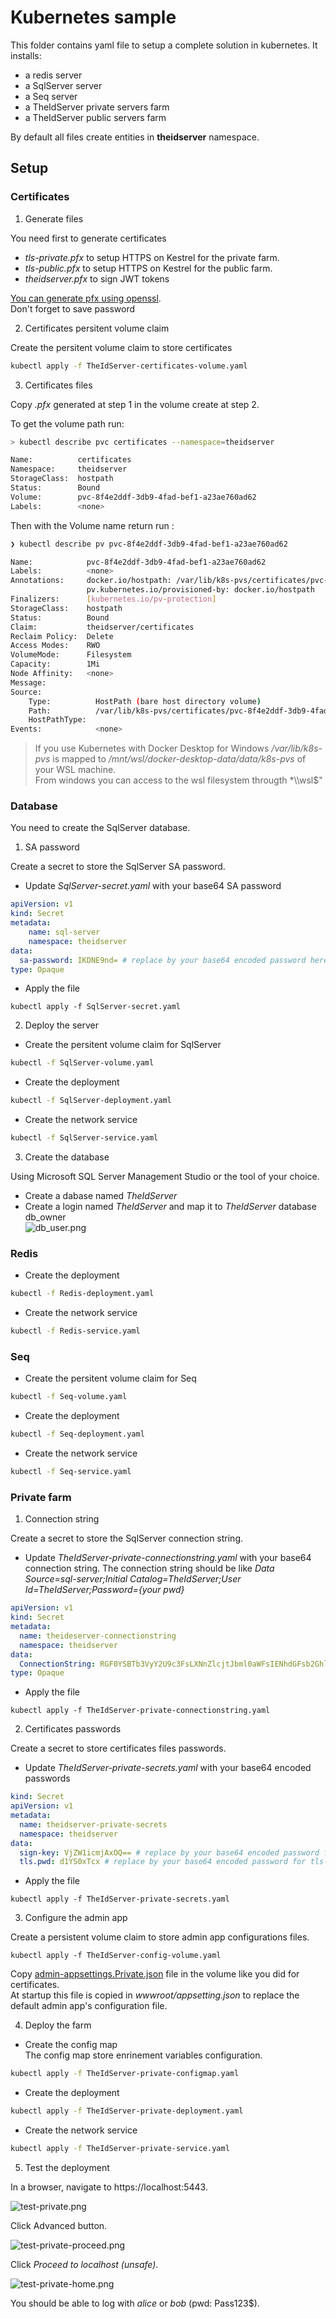 # Kubernetes sample

This folder contains yaml file to setup a complete solution in kubernetes.
It installs:

* a redis server
* a SqlServer server
* a Seq server
* a TheIdServer private servers farm
* a TheIdServer public servers farm

By default all files create entities in **theidserver** namespace.

## Setup

### Certificates

1. Generate files

You need first to generate certificates

* *tls-private.pfx* to setup HTTPS on Kestrel for the private farm.
* *tls-public.pfx* to setup HTTPS on Kestrel for the public farm.
* *theidserver.pfx* to sign JWT tokens

[You can generate pfx using openssl](https://www.ssl.com/how-to/create-a-pfx-p12-certificate-file-using-openssl/).  
Don't forget to save password

2. Certificates persitent volume claim

Create the persitent volume claim to store certificates

```bash
kubectl apply -f TheIdServer-certificates-volume.yaml
```

3. Certificates files

Copy *.pfx* generated at step 1 in the volume create at step 2.

To get the volume path run:

```bash
> kubectl describe pvc certificates --namespace=theidserver

Name:          certificates
Namespace:     theidserver
StorageClass:  hostpath
Status:        Bound
Volume:        pvc-8f4e2ddf-3db9-4fad-bef1-a23ae760ad62
Labels:        <none>
```

Then with the Volume name return run :

```bash
❯ kubectl describe pv pvc-8f4e2ddf-3db9-4fad-bef1-a23ae760ad62

Name:            pvc-8f4e2ddf-3db9-4fad-bef1-a23ae760ad62
Labels:          <none>
Annotations:     docker.io/hostpath: /var/lib/k8s-pvs/certificates/pvc-8f4e2ddf-3db9-4fad-bef1-a23ae760ad62
                 pv.kubernetes.io/provisioned-by: docker.io/hostpath
Finalizers:      [kubernetes.io/pv-protection]
StorageClass:    hostpath
Status:          Bound
Claim:           theidserver/certificates
Reclaim Policy:  Delete
Access Modes:    RWO
VolumeMode:      Filesystem
Capacity:        1Mi
Node Affinity:   <none>
Message:
Source:
    Type:          HostPath (bare host directory volume)
    Path:          /var/lib/k8s-pvs/certificates/pvc-8f4e2ddf-3db9-4fad-bef1-a23ae760ad62
    HostPathType:
Events:            <none>
```

> If you use Kubernetes with Docker Desktop for Windows */var/lib/k8s-pvs* is mapped to */mnt/wsl/docker-desktop-data/data/k8s-pvs* of your WSL machine.  
From windows you can access to the wsl filesystem througth *\\\\wsl$"


### Database

You need to create the SqlServer database.

1. SA password

Create a secret to store the SqlServer SA password.  

* Update *SqlServer-secret.yaml* with your base64 SA password

```yaml
apiVersion: v1
kind: Secret
metadata:
    name: sql-server
    namespace: theidserver
data:
  sa-password: IKDNE9nd= # replace by your base64 encoded password here
type: Opaque
```

* Apply the file

```
kubectl apply -f SqlServer-secret.yaml
```

2. Deploy the server

* Create the persitent volume claim for SqlServer

```bash
kubectl -f SqlServer-volume.yaml
```

* Create the deployment

```bash
kubectl -f SqlServer-deployment.yaml
```

* Create the network service

```bash
kubectl -f SqlServer-service.yaml
```

3. Create the database

Using Microsoft SQL Server Management Studio or the tool of your choice.

* Create a dabase named *TheIdServer*
* Create a login named *TheIdServer* and map it to *TheIdServer* database db_owner  
![db_user.png](../../doc/assets/db_user.png)

### Redis

* Create the deployment

```bash
kubectl -f Redis-deployment.yaml
```

* Create the network service

```bash
kubectl -f Redis-service.yaml
```

### Seq

* Create the persitent volume claim for Seq

```bash
kubectl -f Seq-volume.yaml
```

* Create the deployment

```bash
kubectl -f Seq-deployment.yaml
```

* Create the network service

```bash
kubectl -f Seq-service.yaml
```

### Private farm

1. Connection string

Create a secret to store the SqlServer connection string.  

* Update *TheIdServer-private-connectionstring.yaml* with your base64 connection string. The connection string should be like *Data Source=sql-server;Initial Catalog=TheIdServer;User Id=TheIdServer;Password={your pwd}*

```yaml
apiVersion: v1
kind: Secret
metadata:
  name: theideserver-connectionstring
  namespace: theidserver
data:
  ConnectionString: RGF0YSBTb3VyY2U9c3FsLXNnZlcjtJbml0aWFsIENhdGFsb2GhlSWRTZXJ2Z7VXNlciBJZD1UaGFNlcnZlcjtQYXNzd29yZD1KdWluLTIwMjA= # replace with your SqlServer connection string
type: Opaque
```

* Apply the file

```
kubectl apply -f TheIdServer-private-connectionstring.yaml
```

2. Certificates passwords

Create a secret to store certificates files passwords.  

* Update *TheIdServer-private-secrets.yaml* with your base64 encoded passwords

```yaml
kind: Secret
apiVersion: v1
metadata:
  name: theidserver-private-secrets
  namespace: theidserver
data:
  sign-key: VjZW1icmjAxOQ== # replace by your base64 encoded password for theidserver.pfx
  tls.pwd: d1YS0xTcx # replace by your base64 encoded password for tls-private.pfx
```

* Apply the file

```
kubectl apply -f TheIdServer-private-secrets.yaml
```

3. Configure the admin app

Create a persistent volume claim to store admin app configurations files.

```
kubectl apply -f TheIdServer-config-volume.yaml
```

Copy [admin-appsettings.Private.json](admin-appsettings.Private.json) file in the volume like you did for certificates.  
At startup this file is copied in *wwwroot/appsetting.json* to replace the default admin app's configuration file.


4. Deploy the farm

* Create the config map  
The config map store enrinement variables configuration.

```bash
kubectl apply -f TheIdServer-private-configmap.yaml
```

* Create the deployment

```bash
kubectl apply -f TheIdServer-private-deployment.yaml
```

* Create the network service

```bash
kubectl apply -f TheIdServer-private-service.yaml
```

5. Test the deployment

In a browser, navigate to https://localhost:5443.  

![test-private.png](../../doc/assets/test-private.png)  

Click Advanced button.  

![test-private-proceed.png](../../doc/assets/test-private-proceed.png)  

Click *Proceed to localhost (unsafe)*.  

![test-private-home.png](../../doc/assets/test-private-home.png)  

You should be able to log with *alice* or *bob* (pwd: Pass123$).    

